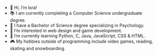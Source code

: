 - 👋 Hi, I’m Isra!
- 📚 I am currently completing a Computer Science undergraduate degree.
- 🏅 I have a Bachelor of Science degree specializing in Psychology.
- 👀 I’m interested in web design and game development.
- 🌱 I’m currently learning Python, C, Java, JavaScript, CSS & HTML.
- 🎮 My hobbies outside of programming include video games, reading, skating and snowboarding.

<!---
israjime/israjime is a ✨ special ✨ repository because its `README.md` (this file) appears on your GitHub profile.
You can click the Preview link to take a look at your changes.
--->

